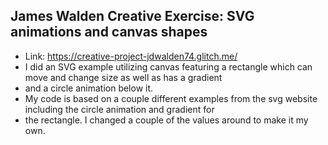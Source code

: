 

## James Walden Creative Exercise: SVG animations and canvas shapes
- Link: https://creative-project-jdwalden74.glitch.me/
- I did an SVG example utilizing canvas featuring a rectangle which can move and change size as well as has a gradient 
- and a circle animation below it.
- My code is based on a couple different examples from the svg website including the circle animation and gradient for
- the rectangle. I changed a couple of the values around to make it my own.
